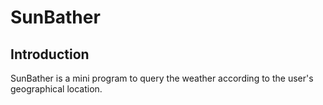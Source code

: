 # SunBather

## Introduction
SunBather is a mini program to query the weather according to the user's geographical location.
